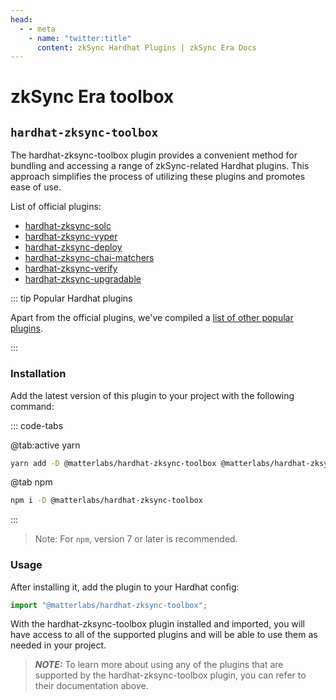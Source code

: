 ```yaml
---
head:
  - - meta
    - name: "twitter:title"
      content: zkSync Hardhat Plugins | zkSync Era Docs
---
```


# zkSync Era toolbox

## `hardhat-zksync-toolbox`

The hardhat-zksync-toolbox plugin provides a convenient method for bundling and accessing a range of zkSync-related Hardhat plugins. This approach simplifies the process of utilizing these plugins and promotes ease of use.

List of official plugins:

- [hardhat-zksync-solc](./hardhat-zksync-solc.md)
- [hardhat-zksync-vyper](./hardhat-zksync-vyper.md)
- [hardhat-zksync-deploy](./hardhat-zksync-deploy.md)
- [hardhat-zksync-chai-matchers](./hardhat-zksync-chai-matchers.md)
- [hardhat-zksync-verify](./hardhat-zksync-verify.md)
- [hardhat-zksync-upgradable](./hardhat-zksync-upgradable.md)

::: tip Popular Hardhat plugins

Apart from the official plugins, we've compiled a [list of other popular plugins](./other-plugins.md).

:::

### Installation

Add the latest version of this plugin to your project with the following command:

::: code-tabs

@tab:active yarn

```bash
yarn add -D @matterlabs/hardhat-zksync-toolbox @matterlabs/hardhat-zksync-solc @matterlabs/hardhat-zksync-vyper @matterlabs/hardhat-zksync-chai-matchers @matterlabs/hardhat-zksync-deploy @matterlabs/hardhat-zksync-verify hardhat ethers zksync-web3 @nomicfoundation/hardhat-chai-matchers @nomiclabs/hardhat-ethers @nomicfoundation/hardhat-verify
```

@tab npm

```bash
npm i -D @matterlabs/hardhat-zksync-toolbox
```

:::

> Note: For `npm`, version 7 or later is recommended.

### Usage

After installing it, add the plugin to your Hardhat config:

```javascript
import "@matterlabs/hardhat-zksync-toolbox";
```

With the hardhat-zksync-toolbox plugin installed and imported, you will have access to all of the supported plugins and will be able to use them as needed in your project.

> **_NOTE:_** To learn more about using any of the plugins that are supported by the hardhat-zksync-toolbox plugin, you can refer to their documentation above.
